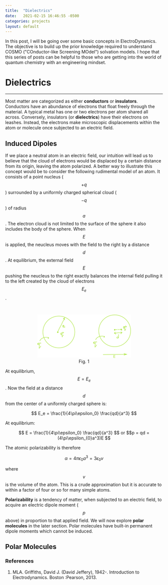 ```yaml
---
title:  "Dielectrics"
date:   2021-02-15 16:46:55 -0500
categories: projects
layout: default
---
```

In this post, I will be going over some basic concepts in ElectroDynamics. The objective is to build up the prior knowledge required to understand COSMO ("COnductor-like Screening MOdel") solvation models. I hope that this series of posts can be helpful to those who are getting into the world of quantum chemistry with an engineering mindset.

# Dielectrics
---

Most matter are categorized as either **conductors** or **insulators**. Conductors have an abundance of electrons that float freely through the material. A typical metal has one or two electrons per atom shared all across. Conversely, insulators (or **dielectrics**) have their electrons on leashes. Instead, the electrons make microscopic displacements within the atom or molecule once subjected to an electric field.

## Induced Dipoles

If we place a neutral atom in an electric field, our intuition will lead us to believe that the cloud of electrons would be displaced by a certain distance from its origin, leaving the atom polarized. A better way to illustrate this concept would be to consider the following rudimental model of an atom. It consists of a point nucleus ($$+q$$) surrounded by a uniformly charged spherical cloud ($$-q$$) of radius $$a$$. The electron cloud is not limited to the surface of the sphere it also includes the body of the sphere. When $$E$$ is applied, the neucleus moves with the field to the right by a distance $$d$$. At equilibrium, the external field $$E$$ pushing the neucleus to the right exactly balances the internal field pulling it to the left created by the cloud of electrons $$E_e$$.

<br/>
<p align="center">
  <img src="/assets/images/neutral_atom_dielectric.png" />
  <legend>Fig. 1</legend>
</p>

At equilibrium, $$E = E_e$$. Now the field at a distance $$d$$ from the center of a uniformly charged sphere is:

$$ E_e = \frac{1}{4\pi\epsilon_0} \frac{qd}{a^3} $$

At equilibrium:
<p align="center">
$$ E = \frac{1}{4\pi\epsilon_0} \frac{qd}{a^3} $$ or 
$$p = qd = (4\pi\epsilon_{0}a^3)E $$
</p>

The atomic polarizability is therefore

$$\alpha = 4\pi\epsilon_{0}a^3 = 3\epsilon_{0}v$$

where $$v$$ is the volume of the atom. This is a crude approximation but it is accurate to within a factor of four or so for many simple atoms. 

**Polarizability** is a tendency of matter, when subjected to an electric field, to acquire an electric dipole moment ($$p$$ above) in proportion to that applied field. We will now explore **polar molecules** in the later section. Polar molecules have built-in permanent dipole moments which cannot be induced.

## Polar Molecules


### References
1. MLA. Griffiths, David J. (David Jeffery), 1942-. Introduction to Electrodynamics. Boston :Pearson, 2013.
